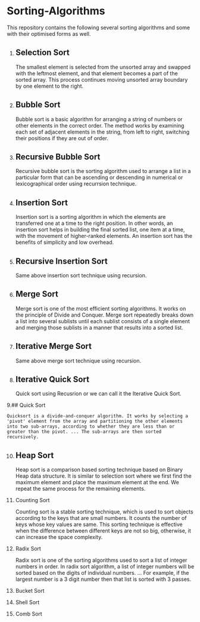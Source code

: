 # Sorting-Algorithms
This repository contains the following several sorting algorithms and some with their optimised forms as well.

1. ## Selection Sort

    The smallest element is selected from the unsorted array and swapped with the leftmost element, and that element becomes a part of the sorted array. This            process continues moving unsorted array boundary by one element to the right.
    
2. ## Bubble Sort

    Bubble sort is a basic algorithm for arranging a string of numbers or other elements in the correct order. The method works by examining each set of adjacent elements in the string, from left to right, switching their positions if they are out of order.


3. ## Recursive Bubble Sort

    Recursive bubble sort is the sorting algorithm used to arrange a list in a particular form that can be ascending or descending in numerical or lexicographical order using recurrsion technique.
    
    
4. ## Insertion Sort

    Insertion sort is a sorting algorithm in which the elements are transferred one at a time to the right position. In other words, an insertion sort helps in building the final sorted list, one item at a time, with the movement of higher-ranked elements. An insertion sort has the benefits of simplicity and low overhead.


5. ## Recursive Insertion Sort

    Same above insertion sort technique using recursion.


6. ## Merge Sort

    Merge sort is one of the most efficient sorting algorithms. It works on the principle of Divide and Conquer. Merge sort repeatedly breaks down a list into several sublists until each sublist consists of a single element and merging those sublists in a manner that results into a sorted list.


7. ## Iterative Merge Sort

    Same above merge sort technique using recursion.


8. ## Iterative Quick Sort
    
    Quick sort using Recusrion or we can call it the Iterative Quick Sort.

   
9.##  Quick Sort

    Quicksort is a divide-and-conquer algorithm. It works by selecting a 'pivot' element from the array and partitioning the other elements into two sub-arrays, according to whether they are less than or greater than the pivot. ... The sub-arrays are then sorted recursively.

10. ## Heap Sort
    
    Heap sort is a comparison based sorting technique based on Binary Heap data structure. It is similar to selection sort where we first find the maximum element and place the maximum element at the end. We repeat the same process for the remaining elements. 


11. Counting Sort

    Counting sort is a stable sorting technique, which is used to sort objects according to the keys that are small numbers. It counts the number of keys whose key values are same. This sorting technique is effective when the difference between different keys are not so big, otherwise, it can increase the space complexity.



12. Radix Sort

    Radix sort is one of the sorting algorithms used to sort a list of integer numbers in order. In radix sort algorithm, a list of integer numbers will be sorted based on the digits of individual numbers. ... For example, if the largest number is a 3 digit number then that list is sorted with 3 passes.

13. Bucket Sort
14. Shell Sort
15. Comb Sort

